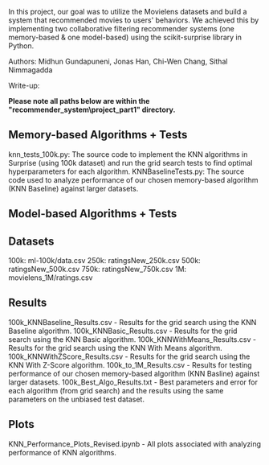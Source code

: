 In this project, our goal was to utilize the Movielens datasets and build a system that recommended movies to users' behaviors.
We achieved this by implementing two collaborative filtering recommender systems (one memory-based & one model-based) using the scikit-surprise library in Python.


Authors: Midhun Gundapuneni, Jonas Han, Chi-Wen Chang, Sithal Nimmagadda


Write-up: 



**Please note all paths below are within the "recommender_system\project_part1" directory.**

Memory-based Algorithms + Tests
-------------------------------
knn_tests_100k.py: The source code to implement the KNN algorithms in Surprise (using 100k dataset) and 
run the grid search tests to find optimal hyperparameters for each algorithm.
KNNBaselineTests.py: The source code used to analyze performance of our chosen memory-based algorithm (KNN Baseline) against
larger datasets. 


Model-based Algorithms + Tests
------------------------------



Datasets
--------
100k: ml-100k/data.csv
250k: ratingsNew_250k.csv
500k: ratingsNew_500k.csv
750k: ratingsNew_750k.csv
1M: movielens_1M/ratings.csv


Results
-------
100k_KNNBaseline_Results.csv - Results for the grid search using the KNN Baseline algorithm.
100k_KNNBasic_Results.csv - Results for the grid search using the KNN Basic algorithm.
100k_KNNWithMeans_Results.csv - Results for the grid search using the KNN With Means algorithm.
100k_KNNWithZScore_Results.csv - Results for the grid search using the KNN With Z-Score algorithm.
100k_to_1M_Results.csv - Results for testing performance of our chosen memory-based algorithm (KNN Basline) against larger datasets.
100k_Best_Algo_Results.txt - Best parameters and error for each algorithm (from grid search) and the results using the same parameters on the unbiased test dataset.


Plots
-----
KNN_Performance_Plots_Revised.ipynb - All plots associated with analyzing performance of KNN algorithms.
